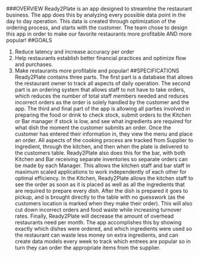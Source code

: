 ###OVERVIEW
Ready2Plate is an app designed to streamline the restaurant business. The app does this by
analyzing every possible data point in the day to day operation. This data is created through
optimization of the ordering process, and starts with the customer. The team chose to design this
app in order to make our favorite restaurants more profitable AND more popular!
##GOALS
1. Reduce latency and increase accuracy per order
2. Help restaurants establish better financial practices and optimize flow and purchases.
3. Make restaurants more profitable and popular!
##SPECIFICATIONS
Ready2Plate contains three parts. The first part is a database that allows the restaurant owner to
track all aspects of daily operation. The second part is an ordering system that allows staff to not
have to take orders, which reduces the number of total staff members needed and reduces
incorrect orders as the order is solely handled by the customer and the app. The third and final
part of the app is allowing all parties involved in preparing the food or drink to check stock,
submit orders to the Kitchen or Bar manager if stock is low, and see what ingredients are
required for what dish the moment the customer submits an order.
Once the customer has entered their information in, they view the menu and place an order. All
aspects of the cooking process are tracked from Supplier to Ingredient, through the kitchen, and
then when the plate is delivered to the customers table. Ready2Plate also does this for the bar,
with both Kitchen and Bar receiving separate inventories so separate orders can be made by
each Manager. This allows the kitchen staff and bar staff in maximum scaled applications to work
independently of each other for optimal efficiency.
In the Kitchen, Ready2Plate allows the kitchen staff to see the order as soon as it is placed as
well as all the ingredients that are required to prepare every dish. After the dish is prepared it
goes to pickup, and is brought directly to the table with no guesswork (as the customers location
is marked when they make their order). This will also cut down incorrect orders and food waste
while increasing turnover rates.
Finally, Ready2Plate will decrease the amount of overhead restaurants need per month. The app
accomplishes this by showing exactly which dishes were ordered, and which ingredients were
used so the restaurant can waste less money on extra ingredients, and can create data models
every week to track which entrees are popular so in turn they can order the appropriate items
from the supplier.
